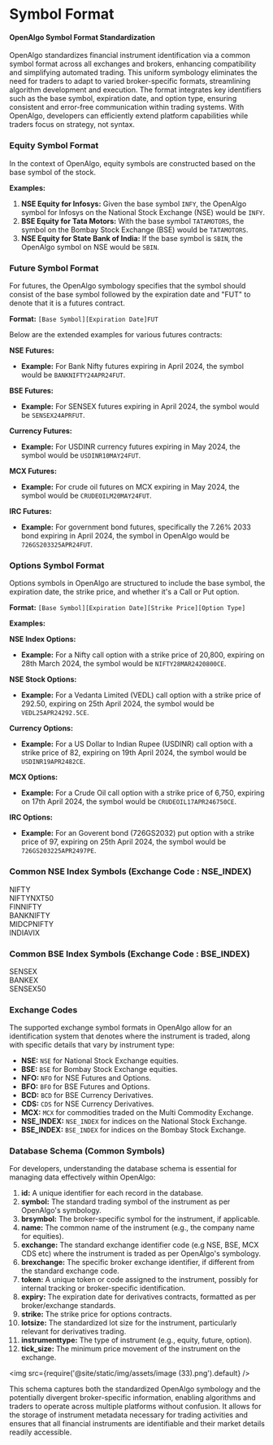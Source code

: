 # Symbol Format

#### OpenAlgo Symbol Format Standardization

OpenAlgo standardizes financial instrument identification via a common symbol format across all exchanges and brokers, enhancing compatibility and simplifying automated trading. This uniform symbology eliminates the need for traders to adapt to varied broker-specific formats, streamlining algorithm development and execution. The format integrates key identifiers such as the base symbol, expiration date, and option type, ensuring consistent and error-free communication within trading systems. With OpenAlgo, developers can efficiently extend platform capabilities while traders focus on strategy, not syntax.

### Equity Symbol Format

In the context of OpenAlgo, equity symbols are constructed based on the base symbol of the stock.

**Examples:**

1. **NSE Equity for Infosys:** Given the base symbol `INFY`, the OpenAlgo symbol for Infosys on the National Stock Exchange (NSE) would be `INFY`.
2. **BSE Equity for Tata Motors:** With the base symbol `TATAMOTORS`, the symbol on the Bombay Stock Exchange (BSE) would be `TATAMOTORS`.
3. **NSE Equity for State Bank of India:** If the base symbol is `SBIN`, the OpenAlgo symbol on NSE would be `SBIN`.

### Future Symbol Format

For futures, the OpenAlgo symbology specifies that the symbol should consist of the base symbol followed by the expiration date and "FUT" to denote that it is a futures contract.

**Format:** `[Base Symbol][Expiration Date]FUT`

Below are the extended examples for various futures contracts:

**NSE Futures:**

* **Example:** For Bank Nifty futures expiring in April 2024, the symbol would be `BANKNIFTY24APR24FUT`.

**BSE Futures:**

* **Example:** For SENSEX futures expiring in April 2024, the symbol would be `SENSEX24APRFUT`.

**Currency Futures:**

* **Example:** For USDINR currency futures expiring in May 2024, the symbol would be `USDINR10MAY24FUT`.

**MCX Futures:**

* **Example:** For crude oil futures on MCX expiring in May 2024, the symbol would be `CRUDEOILM20MAY24FUT`.

**IRC Futures:**

* **Example:** For government bond futures, specifically the 7.26% 2033 bond expiring in April 2024, the symbol in OpenAlgo would be `726GS203325APR24FUT`.

### Options Symbol Format

Options symbols in OpenAlgo are structured to include the base symbol, the expiration date, the strike price, and whether it's a Call or Put option.

**Format:** `[Base Symbol][Expiration Date][Strike Price][Option Type]`

**Examples:**

**NSE Index Options:**

* **Example:** For a Nifty call option with a strike price of 20,800, expiring on 28th March 2024, the symbol would be `NIFTY28MAR2420800CE`.

**NSE Stock Options:**

* **Example:** For a Vedanta Limited (VEDL) call option with a strike price of 292.50, expiring on 25th April 2024, the symbol would be `VEDL25APR24292.5CE`.

**Currency Options:**

* **Example:** For a US Dollar to Indian Rupee (USDINR) call option with a strike price of 82, expiring on 19th April 2024, the symbol would be `USDINR19APR2482CE`.

**MCX Options:**

* **Example:** For a Crude Oil call option with a strike price of 6,750, expiring on 17th April 2024, the symbol would be `CRUDEOIL17APR246750CE`.

**IRC Options:**

* **Example:** For an Goverent bond (726GS2032) put option with a strike price of 97, expiring on 25th April 2024, the symbol would be `726GS203225APR2497PE`.



### Common NSE Index Symbols (Exchange Code : NSE\_INDEX)

NIFTY
\
NIFTYNXT50
\
FINNIFTY
\
BANKNIFTY
\
MIDCPNIFTY
\
INDIAVIX

### Common BSE Index Symbols (Exchange Code : BSE\_INDEX)

SENSEX
\
BANKEX
\
SENSEX50

### Exchange  Codes

The supported exchange symbol formats in OpenAlgo allow for an identification system that denotes where the instrument is traded, along with specific details that vary by instrument type:

* **NSE:** `NSE` for National Stock Exchange equities.
* **BSE:** `BSE` for Bombay Stock Exchange equities.
* **NFO:** `NFO` for NSE Futures and Options.
* **BFO:** `BFO` for BSE Futures and Options.
* **BCD:** `BCD` for BSE Currency Derivatives.
* **CDS:** `CDS` for NSE Currency Derivatives.
* **MCX:** `MCX` for commodities traded on the Multi Commodity Exchange.
* **NSE\_INDEX:** `NSE_INDEX` for indices on the National Stock Exchange.
* **BSE\_INDEX:** `BSE_INDEX` for indices on the Bombay Stock Exchange.

### Database Schema (Common Symbols)

For developers, understanding the database schema is essential for managing data effectively within OpenAlgo:

1. **id:** A unique identifier for each record in the database.
2. **symbol:** The standard trading symbol of the instrument as per OpenAlgo's symbology.
3. **brsymbol:** The broker-specific symbol for the instrument, if applicable.
4. **name:** The common name of the instrument (e.g., the company name for equities).
5. **exchange:** The standard exchange identifier code (e.g NSE, BSE, MCX CDS etc) where the instrument is traded as per OpenAlgo's symbology.
6. **brexchange:** The specific broker exchange identifier, if different from the standard exchange code.
7. **token:** A unique token or code assigned to the instrument, possibly for internal tracking or broker-specific identification.
8. **expiry:** The expiration date for derivatives contracts, formatted as per broker/exchange standards.
9. **strike:** The strike price for options contracts.
10. **lotsize:** The standardized lot size for the instrument, particularly relevant for derivatives trading.
11. **instrumenttype:** The type of instrument (e.g., equity, future, option).
12. **tick\_size:** The minimum price movement of the instrument on the exchange.

<img
  src={require('@site/static/img/assets/image (33).png').default}
/>

This schema captures both the standardized OpenAlgo symbology and the potentially divergent broker-specific information, enabling algorithms and traders to operate across multiple platforms without confusion. It allows for the storage of instrument metadata necessary for trading activities and ensures that all financial instruments are identifiable and their market details readily accessible.

